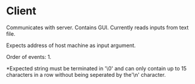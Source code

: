 Client
======

Communicates with server. Contains GUI. Currently reads inputs from text file.

Expects address of host machine as input argument.

Order of events:
1.  

*Expected string must be terminated in '\0' and can only contain up to 15 characters in a row without being seperated by the'\n' character.

